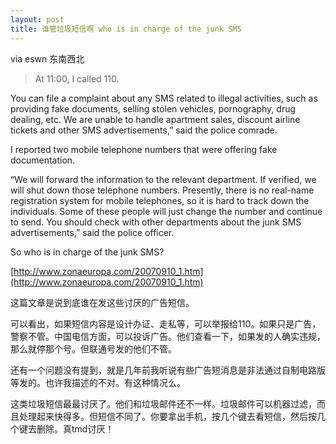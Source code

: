 ```yaml
---
layout: post
title: 谁管垃圾短信啊 who is in charge of the junk SMS
---
```


via eswn 东南西北

>At 11:00, I called 110.

  

  

You can file a complaint about any SMS related to illegal activities, such as providing fake documents, selling stolen vehicles, pornography, drug dealing, etc.  We are unable to handle apartment sales, discount airline tickets and other SMS advertisements,” said the police comrade.

  

  

I reported two mobile telephone numbers that were offering fake documentation.

  

  

“We will forward the information to the relevant department.  If verified, we will shut down those telephone numbers.  Presently, there is no real-name registration system for mobile telephones, so it is hard to track down the individuals.  Some of these people will just change the number and continue to send.  You should check with other departments about the junk SMS advertisements,” said the police officer.

  

  

So who is in charge of the junk SMS?

  

[http://www.zonaeuropa.com/20070910_1.htm](http://www.zonaeuropa.com/20070910_1.htm)

这篇文章是说到底谁在发这些讨厌的广告短信。

可以看出，如果短信内容是设计办证、走私等，可以举报给110。如果只是广告，警察不管。中国电信方面，可以投诉广告。他们查看一下，如果发的人确实违规，那么就停那个号。但联通号发的他们不管。

还有一个问题没有提到，就是几年前我听说有些广告短消息是非法通过自制电路版等发的。也许我描述的不对。有这种情况么。

这类垃圾短信最最讨厌了。他们和垃圾邮件还不一样。垃圾邮件可以机器过滤，而且处理起来快得多。但短信不同了。你要拿出手机，按几个键去看短信，然后按几个键去删除。真tmd讨厌！
